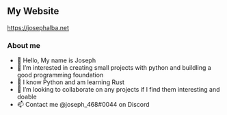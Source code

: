 ## My Website
https://josephalba.net
### About me
- 👋 Hello, My name is Joseph
- 👀 I’m interested in creating small projects with python and buildling a good programming foundation
- 🌱 I know Python and am learning Rust
- 💞️ I’m looking to collaborate on any projects if I find them interesting and doable
- 📫 Contact me @joseph_468#0044 on Discord
